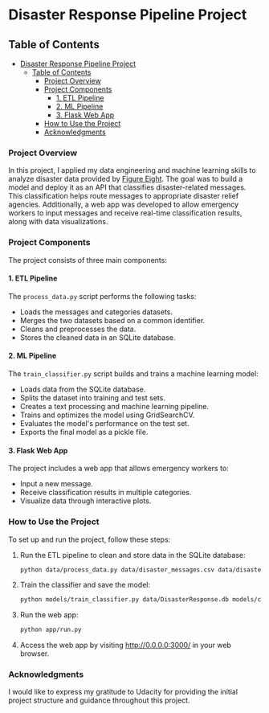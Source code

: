 # Disaster Response Pipeline Project

## Table of Contents
- [Disaster Response Pipeline Project](#disaster-response-pipeline-project)
  - [Table of Contents](#table-of-contents)
    - [Project Overview](#project-overview)
    - [Project Components](#project-components)
      - [1. ETL Pipeline](#1-etl-pipeline)
      - [2. ML Pipeline](#2-ml-pipeline)
      - [3. Flask Web App](#3-flask-web-app)
    - [How to Use the Project](#how-to-use-the-project)
    - [Acknowledgments](#acknowledgments)

### Project Overview
In this project, I applied my data engineering and machine learning skills to analyze disaster data provided by [Figure Eight](https://appen.com/). The goal was to build a model and deploy it as an API that classifies disaster-related messages. This classification helps route messages to appropriate disaster relief agencies. Additionally, a web app was developed to allow emergency workers to input messages and receive real-time classification results, along with data visualizations.

### Project Components
The project consists of three main components:

#### 1. ETL Pipeline
The `process_data.py` script performs the following tasks:
- Loads the messages and categories datasets.
- Merges the two datasets based on a common identifier.
- Cleans and preprocesses the data.
- Stores the cleaned data in an SQLite database.

#### 2. ML Pipeline
The `train_classifier.py` script builds and trains a machine learning model:
- Loads data from the SQLite database.
- Splits the dataset into training and test sets.
- Creates a text processing and machine learning pipeline.
- Trains and optimizes the model using GridSearchCV.
- Evaluates the model's performance on the test set.
- Exports the final model as a pickle file.

#### 3. Flask Web App
The project includes a web app that allows emergency workers to:
- Input a new message.
- Receive classification results in multiple categories.
- Visualize data through interactive plots.

### How to Use the Project
To set up and run the project, follow these steps:

1. Run the ETL pipeline to clean and store data in the SQLite database:
    ```bash
    python data/process_data.py data/disaster_messages.csv data/disaster_categories.csv data/DisasterResponse.db
    ```

2. Train the classifier and save the model:
    ```bash
    python models/train_classifier.py data/DisasterResponse.db models/classifier.pkl
    ```

3. Run the web app:
    ```bash
    python app/run.py
    ```

4. Access the web app by visiting http://0.0.0.0:3000/ in your web browser.

### Acknowledgments
I would like to express my gratitude to Udacity for providing the initial project structure and guidance throughout this project.
